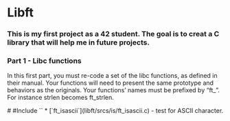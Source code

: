 # Libft
<div>
  <h3>This is my first project as a 42 student. The goal is to creat a C library that will help me in future projects.</h3></div>
  <h3>Part 1 - Libc functions</h3>
  <p>In this first part, you must re-code a set of the libc functions, as defined in their
manual. Your functions will need to present the same prototype and behaviors as the originals. Your functions’ names must be prefixed by “ft_”. For instance strlen becomes
ft_strlen.</p>
</div>
# #Include `<stdio.h>`
* [`ft_isascii`](libft/srcs/is/ft_isascii.c)			- test for ASCII character.
